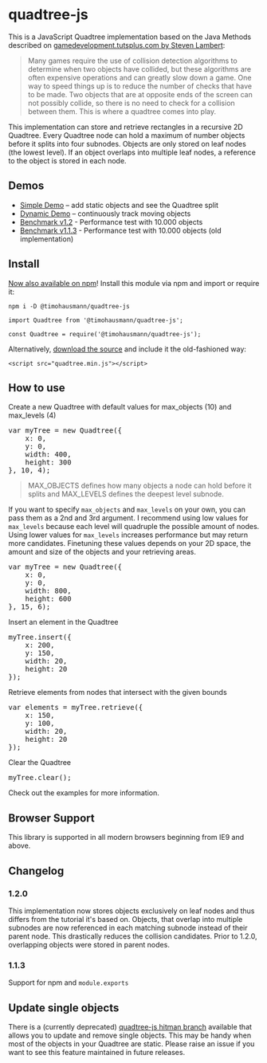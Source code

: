 # quadtree-js

This is a JavaScript Quadtree implementation based on the Java Methods described on [gamedevelopment.tutsplus.com by Steven Lambert](https://gamedevelopment.tutsplus.com/tutorials/quick-tip-use-quadtrees-to-detect-likely-collisions-in-2d-space--gamedev-374):

> Many games require the use of collision detection algorithms to determine when two objects have collided, but these algorithms are often expensive operations and can greatly slow down a game. One way to speed things up is to reduce the number of checks that have to be made. Two objects that are at opposite ends of the screen can not possibly collide, so there is no need to check for a collision between them. This is where a quadtree comes into play.

This implementation can store and retrieve rectangles in a recursive 2D Quadtree. Every Quadtree node can hold a maximum of number objects before it splits into four subnodes. Objects are only stored on leaf nodes (the lowest level). If an object overlaps into multiple leaf nodes, a reference to the object is stored in each node. 

## Demos

* [Simple Demo](http://timohausmann.de/quadtree.js/simple.html) – add static objects and see the Quadtree split
* [Dynamic Demo](http://timohausmann.de/quadtree.js/dynamic.html) – continuously track moving objects
* [Benchmark v1.2](http://timohausmann.de/quadtree.js/test-10000-1.2.0.html) - Performance test with 10.000 objects
* [Benchmark v1.1.3](http://timohausmann.de/quadtree.js/test-10000-1.1.3.html) - Performance test with 10.000 objects (old implementation)

## Install

[Now also available on npm](https://www.npmjs.com/package/@timohausmann/quadtree-js)! Install this module via npm and import or require it:

````
npm i -D @timohausmann/quadtree-js
````

````
import Quadtree from '@timohausmann/quadtree-js';
````

````
const Quadtree = require('@timohausmann/quadtree-js');
````

Alternatively, [download the source](https://github.com/timohausmann/quadtree-js/archive/master.zip) and include it the old-fashioned way:

    <script src="quadtree.min.js"></script>

## How to use

Create a new Quadtree with default values for max_objects (10) and max_levels (4)

<pre>
var myTree = new Quadtree({
	x: 0,
	y: 0,
	width: 400,
	height: 300
}, 10, 4);
</pre>

> MAX_OBJECTS defines how many objects a node can hold before it splits and MAX_LEVELS defines the deepest level subnode.

If you want to specify `max_objects` and `max_levels` on your own, you can pass them as a 2nd and 3rd argument. I recommend using low values for `max_levels` because each level will quadruple the possible amount of nodes. Using lower values for `max_levels` increases performance but may return more candidates. Finetuning these values depends on your 2D space, the amount and size of the objects and your retrieving areas. 

<pre>
var myTree = new Quadtree({
	x: 0,
	y: 0,
	width: 800,
	height: 600
}, 15, 6);
</pre> 

Insert an element in the Quadtree
<pre>
myTree.insert({
	x: 200,
	y: 150,
	width: 20,
	height: 20
});
</pre>

Retrieve elements from nodes that intersect with the given bounds
<pre>
var elements = myTree.retrieve({
	x: 150,
	y: 100,
	width: 20,
	height: 20
});
</pre>

Clear the Quadtree
<pre>
myTree.clear();
</pre>

Check out the examples for more information.

## Browser Support

This library is supported in all modern browsers beginning from IE9 and above. 

## Changelog

### 1.2.0

This implementation now stores objects exclusively on leaf nodes and thus differs from the tutorial it's based on. Objects, that overlap into multiple subnodes are now referenced in each matching subnode instead of their parent node. This drastically reduces the collision candidates. Prior to 1.2.0, overlapping objects were stored in parent nodes. 

### 1.1.3

Support for npm and `module.exports`

## Update single objects

There is a (currently deprecated) [quadtree-js hitman branch](https://github.com/timohausmann/quadtree-js/tree/hitman) available that allows you to update and remove single objects. This may be handy when most of the objects in your Quadtree are static. Please raise an issue if you want to see this feature maintained in future releases.